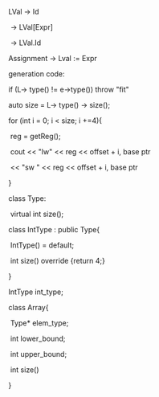LVal -> Id

​	-> LVal[Expr]

​	-> LVal.Id

Assignment -> Lval := Expr

generation code:

if (L-> type() != e->type()) throw "fit"

auto size = L-> type() -> size();



for (int i = 0; i < size; i +=4){

​	reg = getReg();

​	cout << "lw" << reg << offset + i, base ptr 

​		<< "sw " << reg << offset + i, base ptr

}



class Type:

​	virtual int size();



class IntType : public Type{

​	IntType() = default;

​	int size() override {return 4;}

}

IntType int_type;

class Array{

​	Type* elem_type;

​	int lower_bound;

​	int upper_bound;

​	int size()

}